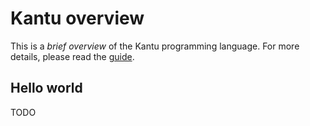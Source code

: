 # Kantu overview

This is a _brief overview_ of the Kantu programming language.
For more details, please read the [guide](./guide.md).

## Hello world

TODO
